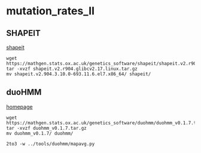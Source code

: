 # mutation_rates_II

## SHAPEIT
[shapeit](https://mathgen.stats.ox.ac.uk/genetics_software/shapeit/shapeit.html)

```
wget https://mathgen.stats.ox.ac.uk/genetics_software/shapeit/shapeit.v2.r904.glibcv2.17.linux.tar.gz
tar -xvzf shapeit.v2.r904.glibcv2.17.linux.tar.gz 
mv shapeit.v2.904.3.10.0-693.11.6.el7.x86_64/ shapeit/
```

## duoHMM
[homepage](https://mathgen.stats.ox.ac.uk/genetics_software/duohmm/duohmm.html)
```
wget https://mathgen.stats.ox.ac.uk/genetics_software/duohmm/duohmm_v0.1.7.tar.gz
tar -xvzf duohmm_v0.1.7.tar.gz 
mv duohmm_v0.1.7/ duohmm/

2to3 -w ../tools/duohmm/mapavg.py
```
